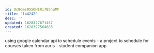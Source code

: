```yaml
---
id: Uc8dms9S5OHIRi7B5huMP
title: '144242'
desc: ''
updated: 1628327671457
created: 1628327564683
---
```


using google calendar api to schedule events - a project to schedule for courses taken from auris - student companion app

